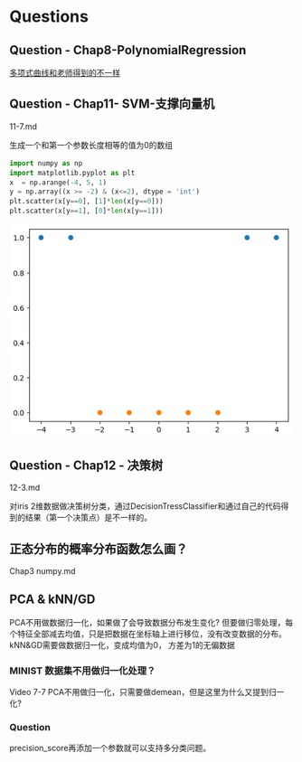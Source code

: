 # Questions
## Question - Chap8-PolynomialRegression
[多项式曲线和老师得到的不一样](src/Chap8-PolynomialRegression/error/error.md)

## Question - Chap11- SVM-支撑向量机
11-7.md

生成一个和第一个参数长度相等的值为0的数组
```python
import numpy as np
import matplotlib.pyplot as plt
x  = np.arange(-4, 5, 1)
y = np.array((x >= -2) & (x<=2), dtype = 'int')
plt.scatter(x[y==0], [1]*len(x[y==0])) 
plt.scatter(x[y==1], [0]*len(x[y==1]))
```
![](images/Vector.jpg)

## Question - Chap12 - 决策树
12-3.md

对iris 2维数据做决策树分类，通过DecisionTressClassifier和通过自己的代码得到的结果（第一个决策点）是不一样的。 


## 正态分布的概率分布函数怎么画？
Chap3 numpy.md


## PCA & kNN/GD
PCA不用做数据归一化，如果做了会导致数据分布发生变化? 但要做归零处理，每个特征全部减去均值，只是把数据在坐标轴上进行移位，没有改变数据的分布。
kNN&GD需要做数据归一化，变成均值为0， 方差为1的无偏数据

### MINIST 数据集不用做归一化处理？ 
Video 7-7
PCA不用做归一化，只需要做demean，但是这里为什么又提到归一化? 


### Question
precision_score再添加一个参数就可以支持多分类问题。 